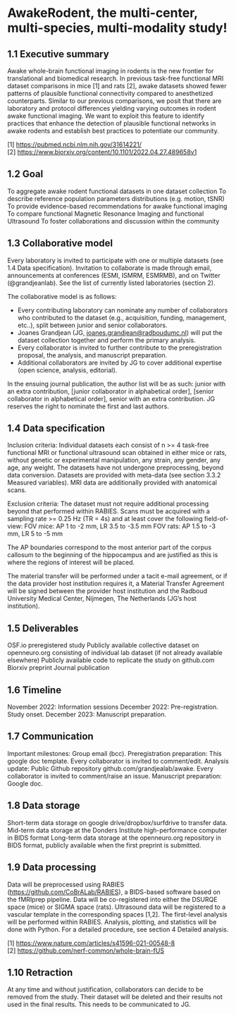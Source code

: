 # AwakeRodent, the multi-center, multi-species, multi-modality study!

## 1.1 Executive summary
Awake whole-brain functional imaging in rodents is the new frontier for translational and biomedical research. In previous task-free functional MRI dataset comparisons in mice [1] and rats [2], awake datasets showed fewer patterns of plausible functional connectivity compared to anesthetized counterparts. Similar to our previous comparisons, we posit that there are laboratory and protocol differences yielding varying outcomes in rodent awake functional imaging. We want to exploit this feature to identify practices that enhance the detection of plausible functional networks in awake rodents and establish best practices to potentiate our community. 

[1] https://pubmed.ncbi.nlm.nih.gov/31614221/   
[2] https://www.biorxiv.org/content/10.1101/2022.04.27.489658v1   

## 1.2 Goal
To aggregate awake rodent functional datasets in one dataset collection
To describe reference population parameters distributions (e.g. motion, tSNR) 
To provide evidence-based recommendations for awake functional imaging 
To compare functional Magnetic Resonance Imaging and functional Ultrasound
To foster collaborations and discussion within the community

## 1.3 Collaborative model
Every laboratory is invited to participate with one or multiple datasets (see 1.4 Data specification). Invitation to collaborate is made through email, announcements at conferences (ESMI, ISMRM, ESMRMB), and on Twitter (@grandjeanlab). See the list of currently listed laboratories (section 2). 

The collaborative model is as follows: 
- Every contributing laboratory can nominate any number of collaborators who contributed to the dataset (e.g., acquisition, funding, management, etc..), split between junior and senior collaborators. 
- Joanes Grandjean (JG, joanes.grandjean@radboudumc.nl) will put the dataset collection together and perform the primary analysis. 
- Every collaborator is invited to further contribute to the preregistration proposal, the analysis, and manuscript preparation.
- Additional collaborators are invited by JG to cover additional expertise (open science, analysis, editorial). 

In the ensuing journal publication, the author list will be as such: 
junior with an extra contribution, [junior collaborator in alphabetical order], [senior collaborator in alphabetical order], senior with an extra contribution. JG reserves the right to nominate the first and last authors. 

## 1.4 Data specification
Inclusion criteria: Individual datasets each consist of n >= 4 task-free functional MRI or functional ultrasound scan obtained in either mice or rats, without genetic or experimental manipulation, any strain, any gender, any age, any weight. The datasets have not undergone preprocessing, beyond data conversion. Datasets are provided with meta-data (see section 3.3.2 Measured variables). MRI data are additionally provided with anatomical scans.   
   
Exclusion criteria: The dataset must not require additional processing beyond that performed within RABIES. Scans must be acquired with a sampling rate >= 0.25 Hz (TR = 4s) and at least cover the following field-of-view: 
FOV mice:  AP 1 to -2 mm, LR 3.5 to -3.5 mm 
FOV rats: AP 1.5 to -3 mm, LR 5 to -5 mm 

The AP boundaries correspond to the most anterior part of the corpus callosum to the beginning of the hippocampus and are justified as this is where the regions of interest will be placed. 

The material transfer will be performed under a tacit e-mail agreement, or if the data provider host institution requires it, a Material Transfer Agreement will be signed between the provider host institution and the Radboud University Medical Center, Nijmegen, The Netherlands (JG’s host institution). 

## 1.5 Deliverables
OSF.io preregistered study
Publicly available collective dataset on openneuro.org consisting of individual lab dataset (if not already available elsewhere) 
Publicly available code to replicate the study on github.com
Biorxiv preprint
Journal publication

## 1.6 Timeline
November 2022: Information sessions
December 2022: Pre-registration. Study onset. 
December 2023: Manuscript preparation. 

## 1.7 Communication
Important milestones: Group email (bcc). 
Preregistration preparation: This google doc template. Every collaborator is invited to comment/edit.
Analysis update: Public Github repository github.com/grandjealab/awake. Every collaborator is invited to comment/raise an issue. 
Manuscript preparation: Google doc. 

## 1.8 Data storage
Short-term data storage on google drive/dropbox/surfdrive to transfer data. 
Mid-term data storage at the Donders Institute high-performance computer in BIDS format
Long-term data storage at the openneuro.org repository in BIDS format, publicly available when the first preprint is submitted. 

## 1.9 Data processing
Data will be preprocessed using RABIES (https://github.com/CoBrALab/RABIES), a BIDS-based software based on the fMRIprep pipeline. Data will be co-registered into either the DSURQE space (mice) or SIGMA space (rats). Ultrasound data will be registered to a vascular template in the corresponding spaces [1,2]. The first-level analysis will be performed within RABIES. Analysis, plotting, and statistics will be done with Python. 
For a detailed procedure, see section 4 Detailed analysis.

[1] https://www.nature.com/articles/s41596-021-00548-8   
[2] https://github.com/nerf-common/whole-brain-fUS   

## 1.10 Retraction
At any time and without justification, collaborators can decide to be removed from the study. Their dataset will be deleted and their results not used in the final results. This needs to be communicated to JG. 
